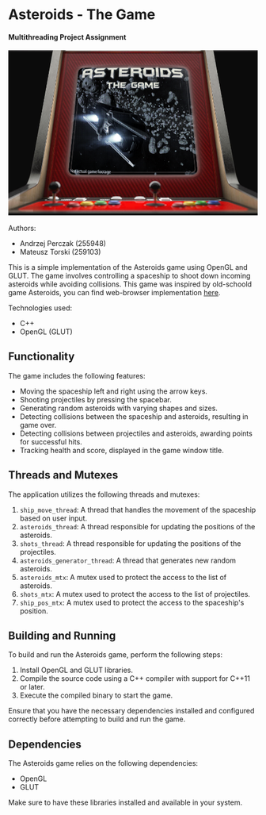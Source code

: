 # Asteroids - The Game
#### Multithreading Project Assignment


![Game Logo](thumbnail.png)


Authors:
 * Andrzej Perczak (255948)
 * Mateusz Torski (259103)

This is a simple implementation of the Asteroids game using OpenGL and GLUT. The game involves controlling a spaceship to shoot down incoming asteroids while avoiding collisions. This game was inspired by old-schoold game Asteroids, you can find web-browser implementation [here](https://www.echalk.co.uk/amusements/Games/asteroidsClassic/ateroids.html).

Technologies used:
 * C++
 * OpenGL (GLUT)



## Functionality

The game includes the following features:

- Moving the spaceship left and right using the arrow keys.
- Shooting projectiles by pressing the spacebar.
- Generating random asteroids with varying shapes and sizes.
- Detecting collisions between the spaceship and asteroids, resulting in game over.
- Detecting collisions between projectiles and asteroids, awarding points for successful hits.
- Tracking health and score, displayed in the game window title.

## Threads and Mutexes

The application utilizes the following threads and mutexes:

1. `ship_move_thread`: A thread that handles the movement of the spaceship based on user input.
2. `asteroids_thread`: A thread responsible for updating the positions of the asteroids.
3. `shots_thread`: A thread responsible for updating the positions of the projectiles.
4. `asteroids_generator_thread`: A thread that generates new random asteroids.
5. `asteroids_mtx`: A mutex used to protect the access to the list of asteroids.
6. `shots_mtx`: A mutex used to protect the access to the list of projectiles.
7. `ship_pos_mtx`: A mutex used to protect the access to the spaceship's position.

## Building and Running

To build and run the Asteroids game, perform the following steps:

1. Install OpenGL and GLUT libraries.
2. Compile the source code using a C++ compiler with support for C++11 or later.
3. Execute the compiled binary to start the game.

Ensure that you have the necessary dependencies installed and configured correctly before attempting to build and run the game.

## Dependencies

The Asteroids game relies on the following dependencies:

- OpenGL
- GLUT

Make sure to have these libraries installed and available in your system.
